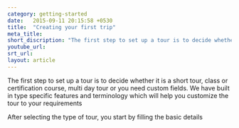```yaml
---
category: getting-started
date:   2015-09-11 20:15:58 +0530
title:  "Creating your first trip"
meta_title: 
short_discription: "The first step to set up a tour is to decide whether it is a short tour, class or certification course, multi day tour or you need custom fields."
youtube_url: 
srt_url: 
layout: article
---
```


The first step to set up a tour is to decide whether it is a short tour, class or certification course, multi day tour or you need custom fields. We have built in type specific features and terminology which will help you customize the tour to your requirements

After selecting the type of tour, you start by filling the basic details
